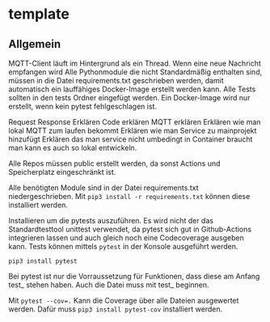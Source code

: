 # template

## Allgemein
MQTT-Client läuft im Hintergrund als ein Thread. Wenn eine neue Nachricht empfangen wird 
Alle Pythonmodule die nicht Standardmäßig enthalten sind, müssen in die Datei requirements.txt geschrieben werden, damit automatisch ein lauffähiges Docker-Image erstellt werden kann. Alle Tests sollten in den tests Ordner eingefügt werden. Ein Docker-Image wird nur erstellt, wenn kein pytest fehlgeschlagen ist.

Request Response Erklären
Code erklären
MQTT erklären
Erklären wie man lokal MQTT zum laufen bekommt
Erklären wie man Service zu mainprojekt hinzufügt
Erklären das man service nicht umbedingt in Container braucht man kann es auch so lokal entwickeln.

Alle Repos müssen public erstellt werden, da sonst Actions und Speicherplatz eingeschränkt ist.

Alle benötigten Module sind in der Datei requirements.txt niedergeschrieben.
Mit `pip3 install -r requirements.txt` können diese installiert werden.

Installieren um die pytests auszuführen. Es wird nicht der das Standardtesttool unittest verwendet, da pytest sich gut in Github-Actions integrieren lassen und auch gleich noch eine Codecoverage ausgeben kann.
Tests können mittels `pytest` in der Konsole ausgeführt werden.

`pip3 install pytest`

Bei pytest ist nur die Vorraussetzung für Funktionen, dass diese am Anfang test_ stehen haben.
Auch die Datei muss mit test_ beginnen.

Mit `pytest --cov=.` Kann die Coverage über alle Dateien ausgewertet werden. Dafür muss `pip3 install pytest-cov` installiert werden.